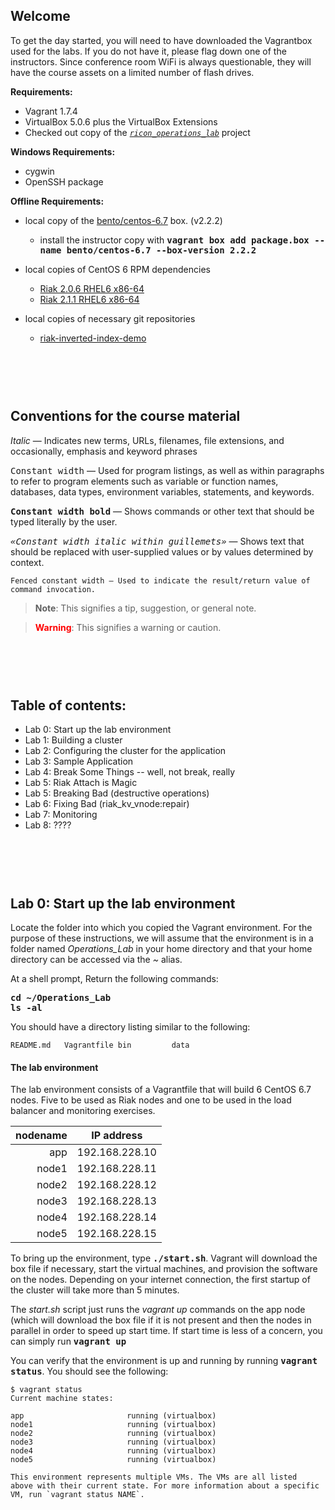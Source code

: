 Welcome
----
To get the day started, you will need to have downloaded the Vagrantbox used for the labs.  If you do not have it, please flag down one of the instructors.  Since conference room WiFi is always questionable, they will have the course assets on a limited number of flash drives.

**Requirements:**

* Vagrant 1.7.4
* VirtualBox 5.0.6 plus the VirtualBox Extensions
* Checked out copy of the [*`ricon_operations_lab`*](http://github.com/basho-labs/riak_operations_lab) project

**Windows Requirements:**

* cygwin
* OpenSSH package

**Offline Requirements:**

* local copy of the [bento/centos-6.7](https://atlas.hashicorp.com/bento/boxes/centos-6.7) box. (v2.2.2)
    * install the instructor copy with **<span style="font-family:monospace">vagrant box add package.box --name bento/centos-6.7 --box-version 2.2.2</span>**

* local copies of CentOS 6 RPM dependencies

    * [Riak 2.0.6 RHEL6 x86-64](http://s3.amazonaws.com/downloads.basho.com/riak/2.0/2.0.6/rhel/6/riak-2.0.6-1.el6.x86_64.rpm)
    * [Riak 2.1.1 RHEL6 x86-64](http://s3.amazonaws.com/downloads.basho.com/riak/2.1/2.1.1/rhel/6/riak-2.1.1-1.el6.x86_64.rpm)

* local copies of necessary git repositories

    * [riak-inverted-index-demo](https://github.com/drewkerrigan/riak-inverted-index-demo)


<br /><br /><br />
Conventions for the course material
-----

*Italic* — Indicates new terms, URLs, filenames, file extensions, and occasionally, emphasis and keyword phrases

<span style="font-family:monospace">Constant width</span> — Used for program listings, as well as within paragraphs to refer to program elements such as variable or function names, databases, data types, environment variables, statements, and keywords.

**<span style="font-family:monospace">Constant width bold</span>** — Shows commands or other text that should be typed literally by the user.

*<span style="font-family:monospace">«Constant width italic within guillemets»</span>* —
Shows text that should be replaced with user-supplied values or by values determined by context.

```
Fenced constant width — Used to indicate the result/return value of
command invocation.
```

> **Note**: This signifies a tip, suggestion, or general note.  

<span style="display:none">---</span>

> **<span style="color:red">Warning</span>**: This signifies a warning or caution.

<br /><br /><br />
Table of contents:
-----

* Lab 0: Start up the lab environment
* Lab 1: Building a cluster
* Lab 2: Configuring the cluster for the application
* Lab 3: Sample Application
* Lab 4: Break Some Things -- well, not break, really
* Lab 5: Riak Attach is Magic
* Lab 5: Breaking Bad (destructive operations)
* Lab 6: Fixing Bad (riak_kv_vnode:repair)
* Lab 7: Monitoring
* Lab 8: ????


<br /><br /><br />
Lab 0: Start up the lab environment
---

Locate the folder into which you copied the Vagrant environment.  For the purpose of these instructions, we will assume that the environment is in a folder named *Operations_Lab* in your home directory and that your home directory can be accessed via the *~* alias.
 

At a shell prompt, Return the following commands:

**<span style="font-family:monospace">cd ~/Operations_Lab</span>**  
**<span style="font-family:monospace">ls -al</span>**

You should have a directory listing similar to the following:

```
README.md   Vagrantfile bin         data
```

#### The lab environment
The lab environment consists of a Vagrantfile that will build 6 CentOS 6.7 nodes.  Five to be used as Riak nodes and one to be used in the load balancer and monitoring exercises.

| nodename | IP address     |
| -------: | -------------- |
| app      | 192.168.228.10 |
| node1    | 192.168.228.11 |
| node2    | 192.168.228.12 |
| node3    | 192.168.228.13 |
| node4    | 192.168.228.14 |
| node5    | 192.168.228.15 |

To bring up the environment, type **<span style="font-family:monospace">./start.sh</span>**. Vagrant will download the box file if necessary, start the virtual machines, and provision the software on the nodes.  Depending on your internet connection, the first startup of the cluster will take more than 5 minutes.

The *start.sh* script just runs the *vagrant up* commands on the app node (which will download the box file if it is not present and then the nodes in parallel in order to speed up start time.  If start time is less of a concern, you can simply run **<span style="font-family:monospace">vagrant up</span>**

You can verify that the environment is up and running by running **<span style="font-family:monospace">vagrant status</span>**.  You should see the following:

```
$ vagrant status
Current machine states:

app                       running (virtualbox)
node1                     running (virtualbox)
node2                     running (virtualbox)
node3                     running (virtualbox)
node4                     running (virtualbox)
node5                     running (virtualbox)

This environment represents multiple VMs. The VMs are all listed
above with their current state. For more information about a specific
VM, run `vagrant status NAME`.
```

